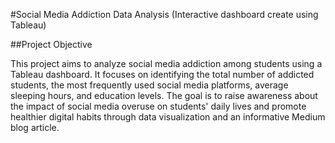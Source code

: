 #Social Media Addiction Data Analysis (Interactive dashboard create using Tableau)

##Project Objective

This project aims to analyze social media addiction among students using a Tableau dashboard. It focuses on identifying the total number of addicted students, the most frequently used social media platforms, average sleeping hours, and education levels. The goal is to raise awareness about the impact of social media overuse on students' daily lives and promote healthier digital habits through data visualization and an informative Medium blog article.
